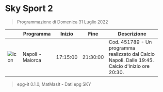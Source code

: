 # Sky Sport 2
> Programmazione di Domenica 31 Luglio 2022

||Programma|Inizio|Fine|Descrizione|
|---|---|---|---|---|
|![Icon](https://guidatv.sky.it/uuid/6c2455a7-8a29-4518-a633-610bfa3d0a9f/cover?md5ChecksumParam=2c1bff5254094273466fc18070145776)|Napoli - Maiorca|17:15:00|21:30:00|Cod. 451789 - Un programma realizzato dal Calcio Napoli. Dalle 19:45. Calcio d&#039;inizio ore 20:30.



 > epg-it 0.1.0, MatMasIt - Dati epg SKY